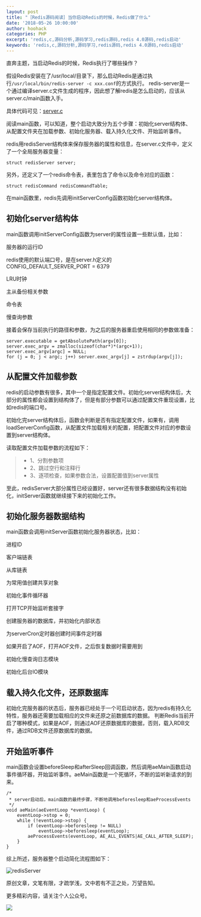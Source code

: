 ```yaml
---
layout: post
title: "［Redis源码阅读］当你启动Redis的时候，Redis做了什么"
date: '2018-05-26 10:00:00'
author: hoohack
categories: PHP
excerpt: 'redis,c,源码分析,源码学习,redis源码,redis 4.0源码,redis启动'
keywords: 'redis,c,源码分析,源码学习,redis源码,redis 4.0源码,redis启动'
---
```


直奔主题，当启动Redis的时候，Redis执行了哪些操作？

假设Redis安装在了/usr/local/目录下，那么启动Redis是通过执行`/usr/local/bin/redis-server -c xxx.conf`的方式执行。
redis-server是一个通过编译server.c文件生成的程序，因此想了解redis是怎么启动的，应该从server.c/main函数入手。

具体代码可见：[server.c](https://github.com/hoohack/read-redis-src/blob/master/redis-4.0/src/server.c)

<!--more-->

阅读main函数，可以知道，整个启动大致分为五个步骤：初始化server结构体、从配置文件夹在加载参数、初始化服务器、载入持久化文件、开始监听事件。

redis用redisServer结构体来保存服务器的属性和信息，在server.c文件中，定义了一个全局服务器变量：

    struct redisServer server;

另外，还定义了一个redis命令表，表里包含了命令以及命令对应的函数：

    struct redisCommand redisCommandTable;

在main函数里，redis先调用initServerConfig函数初始化server结构体。

## 初始化server结构体
main函数调用initServerConfig函数为server的属性设置一些默认值，比如：

服务器的运行ID

redis使用的默认端口号，是在server.h定义的CONFIG_DEFAULT_SERVER_PORT = 6379

LRU时钟

主从备份相关参数

命令表

慢查询参数

接着会保存当前执行的路径和参数，为之后的服务器重启使用相同的参数做准备：
    
    server.executable = getAbsolutePath(argv[0]);
    server.exec_argv = zmalloc(sizeof(char*)*(argc+1));
    server.exec_argv[argc] = NULL;
    for (j = 0; j < argc; j++) server.exec_argv[j] = zstrdup(argv[j]);

## 从配置文件加载参数
redis的启动参数有很多，其中一个是指定配置文件。初始化server结构体后，大部分的属性都会设置到结构体了，但是有部分参数可以通过配置文件重现设置，比如redis的端口号。

初始化完server结构体后，函数会判断是否有指定配置文件，如果有，调用loadServerConfig函数，从配置文件加载相关的配置，把配置文件对应的参数设置到server结构体。

读取配置文件加载参数的流程如下：

> * 1、分割参数项
> * 2、跳过空行和注释行
> * 3、逐项检查，如果参数合法，设置配置值到server属性

至此，redisServer大部分属性已经设置好，server还有很多数据结构没有初始化，initServer函数就继续接下来的初始化工作。

## 初始化服务器数据结构
main函数会调用initServer函数初始化服务器状态，比如：

进程ID

客户端链表

从库链表

为常用值创建共享对象

初始化事件循环器

打开TCP开始监听套接字

创建服务器的数据库，并初始化内部状态

为serverCron定时器创建时间事件定时器

如果开启了AOF，打开AOF文件，之后恢复数据时需要用到

初始化慢查询日志模块

初始化后台IO模块

## 载入持久化文件，还原数据库
初始化完服务器的状态后，服务器已经处于一个可启动状态，因为redis有持久化特性，服务器还需要加载相应的文件来还原之前数据库的数据。
判断Redis当前开启了哪种模式，如果是AOF，则通过AOF还原数据库的数据，否则，载入RDB文件，通过RDB文件还原数据库的数据。

## 开始监听事件
main函数会设置beforeSleep和afterSleep回调函数，然后调用aeMain函数启动事件循环器，开始监听事件。aeMain函数是一个死循环，不断的监听新请求的到来。

    /*
     * server启动后，main函数的最终步骤，不断地调用beforesleep和aeProcessEvents
     */
    void aeMain(aeEventLoop *eventLoop) {
        eventLoop->stop = 0;
        while (!eventLoop->stop) {
            if (eventLoop->beforesleep != NULL)
                eventLoop->beforesleep(eventLoop);
            aeProcessEvents(eventLoop, AE_ALL_EVENTS|AE_CALL_AFTER_SLEEP);
        }
    }

综上所述，服务器整个启动简化流程图如下：

![redisServer](http://7u2eqw.com1.z0.glb.clouddn.com/redis%E5%90%AF%E5%8A%A8.png)

原创文章，文笔有限，才疏学浅，文中若有不正之处，万望告知。

更多精彩内容，请关注个人公众号。

![](http://7u2eqw.com1.z0.glb.clouddn.com/qrcode_for_gh_4906075ba3ae_258.jpg)